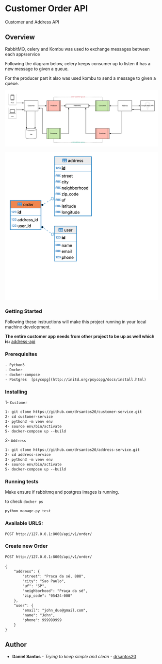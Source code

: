 # Customer Order API
Customer and Address API

## Overview

RabbitMQ, celery and Kombu was used to exchange messages between each app/service

Following the diagram below, celery keeps consumer up to listen if has a new message to given a queue.

For the producer part it also was used kombu to send a message to given a queue.

![order-address-ms](/img/order-address-ms-design.png)

![der](/img/order-address-ms-er.png)

### Getting Started
Following these instructions will make this project running in your local machine development.

**The entire customer app needs from other project to be up as well which is:**
[address-api](https://github.com/drsantos20/address-service)

### Prerequisites

```buildoutcfg
- Python3
- Docker
- docker-compose
- Postgres  [psycopg](http://initd.org/psycopg/docs/install.html)
```

### Installing

1- `Customer`
```buildoutcfg
1- git clone https://github.com/drsantos20/customer-service.git
2- cd customer-service
3- python3 -m venv env
4- source env/bin/activate
5- docker-compose up --build
```

2- `Address`
```buildoutcfg
1- git clone https://github.com/drsantos20/address-service.git
2- cd address-service
3- python3 -m venv env
4- source env/bin/activate
5- docker-compose up --build
```

### Running tests

Make ensure if rabbitmq and postgres images is running.

to check ``docker ps``

```buildoutcfg
python manage.py test
```

### Available URLS:
```buildoutcfg
POST http://127.0.0.1:8000/api/v1/order/
```

### Create new Order
```buildoutcfg
POST http://127.0.0.1:8000/api/v1/order/

{
    "address": {
        "street": "Praca da sé, 888",
        "city": "Sao Paulo",
        "uf": "SP",
        "neighborhood": "Praça da sé",
        "zip_code": "05424-000"
    },
    "user": {
        "email": "john_due@gmail.com",
        "name": "John",
        "phone": 999999999
    }
}

```

## Author
* **Daniel Santos** - *Trying to keep simple and clean* - [drsantos20](https://www.linkedin.com/in/daniel-santos-879b1724/)